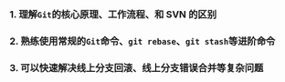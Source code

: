 
### 1. 理解`Git`的核心原理、工作流程、和 SVN 的区别

### 2. 熟练使用常规的`Git`命令、`git rebase`、`git stash`等进阶命令

### 3. 可以快速解决线上分支回滚、线上分支错误合并等复杂问题